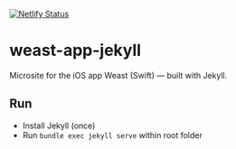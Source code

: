 [![Netlify Status](https://api.netlify.com/api/v1/badges/c6178547-04b2-41f9-b891-f2e65b0cd7f8/deploy-status)](https://app.netlify.com/sites/serene-dubinsky-fd2b56/deploys)

# weast-app-jekyll
Microsite for the iOS app Weast (Swift) — built with Jekyll.

## Run

* Install Jekyll (once)
* Run `bundle exec jekyll serve` within root folder
